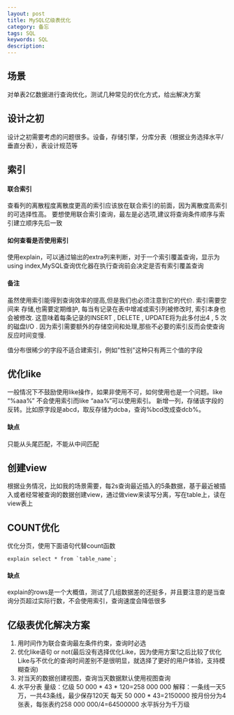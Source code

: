 ```yaml
---
layout: post
title: MySQL亿级表优化
category: 备忘
tags: SQL
keywords: SQL
description: 
---
```

## 场景

对单表2亿数据进行查询优化，测试几种常见的优化方式，给出解决方案

## 设计之初
设计之初需要考虑的问题很多。设备，存储引擎，分库分表（根据业务选择水平/垂直分表），表设计规范等

## 索引

#### 联合索引

查看列的离散程度离散度更高的索引应该放在联合索引的前面，因为离散度高索引的可选择性高。
要想使用联合索引查询，最左是必选项,建议将查询条件顺序与索引建立顺序先后一致

#### 如何查看是否使用索引
使用explain，可以通过输出的extra列来判断，对于一个索引覆盖查询，显示为using index,MySQL查询优化器在执行查询前会决定是否有索引覆盖查询

#### 备注

虽然使用索引能得到查询效率的提高,但是我们也必须注意到它的代价. 索引需要空间来 存储,也需要定期维护, 每当有记录在表中增减或索引列被修改时, 索引本身也会被修改. 这意味着每条记录的INSERT , DELETE , UPDATE将为此多付出4 , 5 次的磁盘I/O . 因为索引需要额外的存储空间和处理,那些不必要的索引反而会使查询反应时间变慢.

值分布很稀少的字段不适合建索引，例如"性别"这种只有两三个值的字段

## 优化like

一般情况下不鼓励使用like操作，如果非使用不可，如何使用也是一个问题。like “%aaa%” 不会使用索引而like “aaa%”可以使用索引。 新增一列，存储该字段的反转。比如原字段是abcd，取反存储为dcba，查询%bcd改成查dcb%。

#### 缺点

只能从头尾匹配，不能从中间匹配

## 创建view

根据业务情况，比如我的场景需要，每2s查询最近插入的5条数据，基于最近被插入或者经常被查询的数据创建view，通过做view来读写分离，写在table上，读在view表上

## COUNT优化
优化分页，使用下面语句代替count函数

    explain select * from `table_name`;
    
    
#### 缺点

explain的rows是一个大概值，测试了几组数据差的还挺多，并且要注意的是当查询分页超过实际行数，不会使用索引，查询速度会降低很多

## 亿级表优化解决方案

1. 用时间作为联合查询最左条件约束，查询时必选
2. 优化like语句 or not(最后没有选择优化Like，因为使用方案1之后比较了优化Like与不优化的查询时间差别不是很明显，就选择了更好的用户体验，支持模糊查询)
3. 对当天的数据创建视图，查询当天数据默认使用视图查询
4. 水平分表
量级：亿级 50 000 * 43 * 120=258 000 000
解释：一条线一天5万，一共43条线，最少保存120天
每天 50 000 * 43=2150000
按月份分为4张表，每张表约258 000 000/4=64500000  水平拆分为千万级





